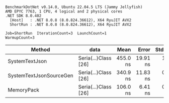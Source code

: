 ```

BenchmarkDotNet v0.14.0, Ubuntu 22.04.5 LTS (Jammy Jellyfish)
AMD EPYC 7763, 1 CPU, 4 logical and 2 physical cores
.NET SDK 8.0.402
  [Host]   : .NET 8.0.8 (8.0.824.36612), X64 RyuJIT AVX2
  ShortRun : .NET 8.0.8 (8.0.824.36612), X64 RyuJIT AVX2

Job=ShortRun  IterationCount=3  LaunchCount=1  
WarmupCount=3  

```
| Method                  | data                 | Mean     | Error    | StdDev  | Min      | Max      | Gen0   | Allocated |
|------------------------ |--------------------- |---------:|---------:|--------:|---------:|---------:|-------:|----------:|
| SystemTextJson          | Seria(...)Class [26] | 455.0 ns | 19.91 ns | 1.09 ns | 454.0 ns | 456.1 ns | 0.0038 |     328 B |
| SystemTextJsonSourceGen | Seria(...)Class [26] | 340.9 ns | 11.83 ns | 0.65 ns | 340.3 ns | 341.6 ns | 0.0043 |     368 B |
| MemoryPack              | Seria(...)Class [26] | 106.0 ns |  6.41 ns | 0.35 ns | 105.7 ns | 106.4 ns | 0.0014 |     128 B |
